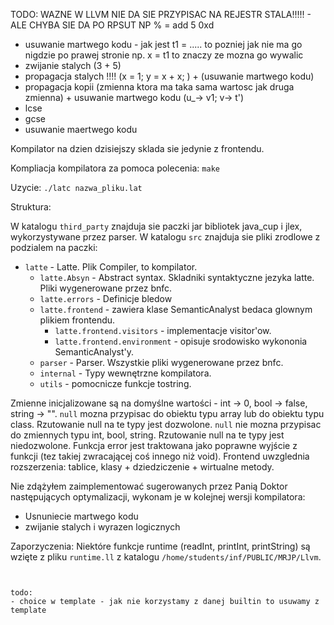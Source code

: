 TODO:
WAZNE W LLVM NIE DA SIE PRZYPISAC NA REJESTR STALA!!!!! - ALE CHYBA SIE DA PO RPSUT NP % = add 5 0xd
- usuwanie martwego kodu - jak jest t1 = ..... to pozniej jak nie ma go nigdzie po prawej stronie np. x = t1 to znaczy ze mozna go wywalic
- zwijanie stalych (3 + 5)
- propagacja stalych !!!! (x = 1; y = x + x; ) + (usuwanie martwego kodu)
- propagacja kopii (zmienna ktora ma taka sama wartosc jak druga zmienna) + usuwanie martwego kodu (u_-> v1; v-> t')
- lcse
- gcse
- usuwanie maertwego kodu


Kompilator na dzien dzisiejszy sklada sie jedynie z frontendu.

Kompliacja kompilatora za pomoca polecenia: `make`

Uzycie: `./latc nazwa_pliku.lat`

Struktura:

W katalogu `third_party` znajduja sie paczki jar bibliotek java_cup i jlex, wykorzystywane przez parser. W katalogu `src` znajduja
sie pliki zrodlowe z podzialem na paczki:
- `latte` - Latte. Plik Compiler, to kompilator.
  - `latte.Absyn` - Abstract syntax. Skladniki syntaktyczne jezyka latte. Pliki wygenerowane przez bnfc.
  - `latte.errors` - Definicje bledow
  - `latte.frontend` - zawiera klase SemanticAnalyst bedaca glownym plikiem frontendu.
      - `latte.frontend.visitors` - implementacje visitor'ow.
      - `latte.frontend.environment` - opisuje srodowisko wykononia SemanticAnalyst'y.
  - `parser` - Parser. Wszystkie pliki wygenerowane przez bnfc.
  - `internal` - Typy wewnętrzne kompilatora. 
  - `utils` - pomocnicze funkcje tostring.


Zmienne inicjalizowane są na domyślne wartości - int -> 0, bool -> false, string -> "".
`null` mozna przypisac do obiektu typu array lub do obiektu typu class. Rzutowanie null na te typy jest dozwolone.
`null` nie mozna przypisac do zmiennych typu int, bool, string. Rzutowanie null na te typy jest niedozwolone.
Funkcja error jest traktowana jako poprawne wyjście z funkcji (tez takiej zwracającej coś innego niż void).
Frontend uwzglednia rozszerzenia: tablice, klasy + dziedziczenie + wirtualne metody.

Nie zdążyłem zaimplementować  sugerowanych przez Panią Doktor następujących optymalizacji, wykonam je w kolejnej wersji kompilatora:
- Usnuniecie martwego kodu
- zwijanie stalych i wyrazen logicznych

Zaporzyczenia:
Niektóre funkcje runtime (readInt, printInt, printString) są wzięte z pliku `runtime.ll` z katalogu `/home/students/inf/PUBLIC/MRJP/Llvm`.
````


todo:
- choice w template - jak nie korzystamy z danej builtin to usuwamy z template